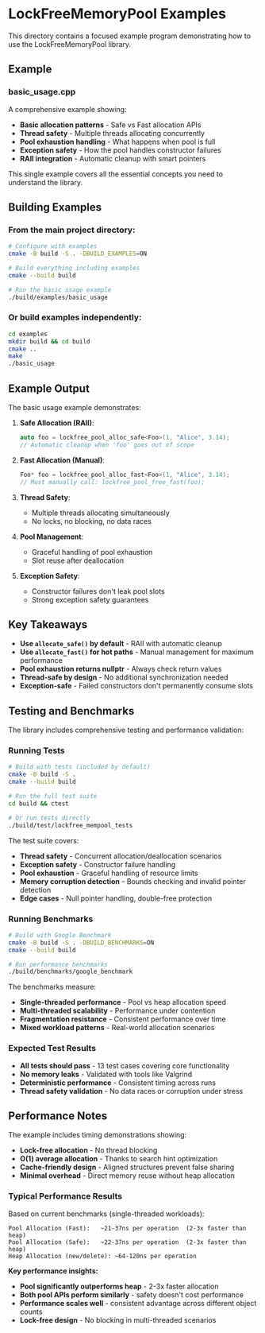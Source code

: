 # LockFreeMemoryPool Examples

This directory contains a focused example program demonstrating how to use the LockFreeMemoryPool library.

## Example

### basic_usage.cpp

A comprehensive example showing:

- **Basic allocation patterns** - Safe vs Fast allocation APIs
- **Thread safety** - Multiple threads allocating concurrently  
- **Pool exhaustion handling** - What happens when pool is full
- **Exception safety** - How the pool handles constructor failures
- **RAII integration** - Automatic cleanup with smart pointers

This single example covers all the essential concepts you need to understand the library.

## Building Examples

### From the main project directory:

```bash
# Configure with examples
cmake -B build -S . -DBUILD_EXAMPLES=ON

# Build everything including examples  
cmake --build build

# Run the basic usage example
./build/examples/basic_usage
```

### Or build examples independently:

```bash
cd examples
mkdir build && cd build
cmake ..
make
./basic_usage
```

## Example Output

The basic usage example demonstrates:

1. **Safe Allocation (RAII)**:
   ```cpp
   auto foo = lockfree_pool_alloc_safe<Foo>(1, "Alice", 3.14);
   // Automatic cleanup when 'foo' goes out of scope
   ```

2. **Fast Allocation (Manual)**:
   ```cpp
   Foo* foo = lockfree_pool_alloc_fast<Foo>(1, "Alice", 3.14);
   // Must manually call: lockfree_pool_free_fast(foo);
   ```

3. **Thread Safety**:
   - Multiple threads allocating simultaneously
   - No locks, no blocking, no data races

4. **Pool Management**:
   - Graceful handling of pool exhaustion
   - Slot reuse after deallocation

5. **Exception Safety**:
   - Constructor failures don't leak pool slots
   - Strong exception safety guarantees

## Key Takeaways

- **Use `allocate_safe()` by default** - RAII with automatic cleanup
- **Use `allocate_fast()` for hot paths** - Manual management for maximum performance
- **Pool exhaustion returns nullptr** - Always check return values
- **Thread-safe by design** - No additional synchronization needed
- **Exception-safe** - Failed constructors don't permanently consume slots

## Testing and Benchmarks

The library includes comprehensive testing and performance validation:

### Running Tests

```bash
# Build with tests (included by default)
cmake -B build -S .
cmake --build build

# Run the full test suite
cd build && ctest

# Or run tests directly
./build/test/lockfree_mempool_tests
```

The test suite covers:
- **Thread safety** - Concurrent allocation/deallocation scenarios
- **Exception safety** - Constructor failure handling
- **Pool exhaustion** - Graceful handling of resource limits
- **Memory corruption detection** - Bounds checking and invalid pointer detection
- **Edge cases** - Null pointer handling, double-free protection

### Running Benchmarks

```bash
# Build with Google Benchmark
cmake -B build -S . -DBUILD_BENCHMARKS=ON
cmake --build build

# Run performance benchmarks
./build/benchmarks/google_benchmark
```

The benchmarks measure:
- **Single-threaded performance** - Pool vs heap allocation speed
- **Multi-threaded scalability** - Performance under contention
- **Fragmentation resistance** - Consistent performance over time
- **Mixed workload patterns** - Real-world allocation scenarios

### Expected Test Results

- **All tests should pass** - 13 test cases covering core functionality
- **No memory leaks** - Validated with tools like Valgrind
- **Deterministic performance** - Consistent timing across runs
- **Thread safety validation** - No data races or corruption under stress

## Performance Notes

The example includes timing demonstrations showing:
- **Lock-free allocation** - No thread blocking
- **O(1) average allocation** - Thanks to search hint optimization  
- **Cache-friendly design** - Aligned structures prevent false sharing
- **Minimal overhead** - Direct memory reuse without heap allocation

### Typical Performance Results

Based on current benchmarks (single-threaded workloads):

```
Pool Allocation (Fast):   ~21-37ns per operation  (2-3x faster than heap)
Pool Allocation (Safe):   ~22-37ns per operation  (2-3x faster than heap)  
Heap Allocation (new/delete): ~64-120ns per operation
```

**Key performance insights:**
- **Pool significantly outperforms heap** - 2-3x faster allocation
- **Both pool APIs perform similarly** - safety doesn't cost performance
- **Performance scales well** - consistent advantage across different object counts
- **Lock-free design** - No blocking in multi-threaded scenarios
